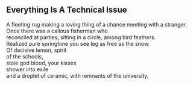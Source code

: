 Everything Is A Technical Issue
-------------------------------
A fleeting rug making a loving thing of a chance meeting with a stranger.  
Once there was a callous fisherman who  
reconciled at parties, sitting in a circle, among bird feathers.  
Realized pure springtime you see leg as free as the snow.  
Of decisive lemon, spirit  
of the schools,  
stole god blood, your kisses  
shower into exile  
and a droplet of ceramic, with remnants of the university.  
